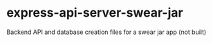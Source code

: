 # express-api-server-swear-jar
Backend API and database creation files for a swear jar app (not built)
